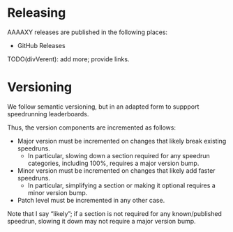 # Releasing

AAAAXY releases are published in the following places:

  - GitHub Releases

TODO(divVerent): add more; provide links.

# Versioning

We follow semantic versioning, but in an adapted form to suppport
speedrunning leaderboards.

Thus, the version components are incremented as follows:

* Major version must be incremented on changes that likely break
  existing speedruns.
  * In particular, slowing down a section required for any speedrun
    categories, including 100%, requires a major version bump.
* Minor version must be incremented on changes that likely add faster
  speedruns.
  * In particular, simplifying a section or making it optional
    requires a minor version bump.
* Patch level must be incremented in any other case.

Note that I say “likely”; if a section is not required for any
known/published speedrun, slowing it down may not require a major
version bump.
